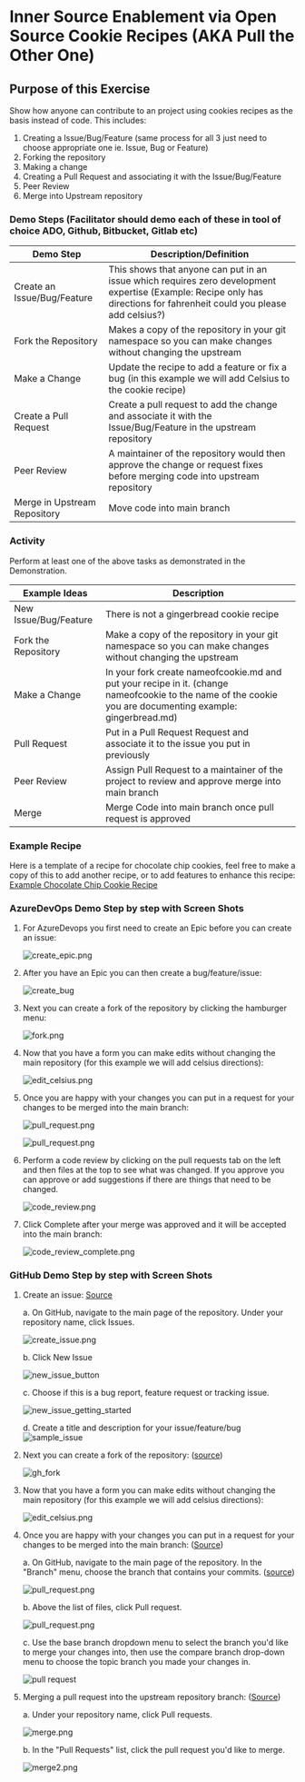 # Inner Source Enablement via Open Source Cookie Recipes (AKA Pull the Other One)

## Purpose of this Exercise

Show how anyone can contribute to an project using cookies recipes as the basis instead of code. This includes:

1. Creating a Issue/Bug/Feature (same process for all 3 just need to choose appropriate one ie. Issue, Bug or Feature)
2. Forking the repository
3. Making a change
4. Creating a Pull Request and associating it with the Issue/Bug/Feature
5. Peer Review
6. Merge into Upstream repository

### Demo Steps (Facilitator should demo each of these in tool of choice ADO, Github, Bitbucket, Gitlab etc)

| Demo Step                    | Description/Definition                                                                                                                                                  |
|------------------------------|-------------------------------------------------------------------------------------------------------------------------------------------------------------------------|
| Create an Issue/Bug/Feature  | This shows that anyone can put in an issue which requires zero development expertise (Example: Recipe only has directions for fahrenheit could you please add celsius?) |
| Fork the Repository          | Makes a copy of the repository in your git namespace so you can make changes without changing the upstream                                                              |
| Make a Change                | Update the recipe to add a feature or fix a bug (in this example we will add Celsius to the cookie recipe)                                                              |
| Create a Pull Request        | Create a pull request to add the change and associate it with the Issue/Bug/Feature in the upstream repository                                                          |
| Peer Review                  | A maintainer of the repository would then approve the change or request fixes before merging code into upstream repository                                              |
| Merge in Upstream Repository | Move code into main branch                                                                                                                                              |

### Activity

Perform at least one of the above tasks as demonstrated in the Demonstration.

| Example Ideas         | Description                                                                                                                                                       |
|-----------------------|-------------------------------------------------------------------------------------------------------------------------------------------------------------------|
| New Issue/Bug/Feature | There is not a gingerbread cookie recipe                                                                                                                          |
| Fork the Repository   | Make a copy of the repository in your git namespace so you can make changes without changing the upstream                                                         |
| Make a Change         | In your fork create nameofcookie.md and put your recipe in it. (change nameofcookie to the name of the cookie you are documenting example: gingerbread.md)        |
| Pull Request          | Put in a Pull Request Request and associate it to the issue you put in previously                                                                                 |
| Peer Review           | Assign Pull Request to a maintainer of the project to review and approve merge into main branch                                                                   |
| Merge                 | Merge Code into main branch once pull request is approved                                                                                                         |

### Example Recipe

Here is a template of a recipe for chocolate chip cookies, feel free to make a copy of this to add another recipe, or to add features to enhance this recipe: [Example Chocolate Chip Cookie Recipe](chocolate_chip.md)

### AzureDevOps Demo Step by step with Screen Shots

1. For AzureDevops you first need to create an Epic before you can create an issue:

    ![create_epic.png](images/create_epic.png)

2. After you have an Epic you can then create a bug/feature/issue:

    ![create_bug](images/bug.png)

3. Next you can create a fork of the repository by clicking the hamburger menu:

    ![fork.png  ](images/fork.png)

4. Now that you have a form you can make edits without changing the main repository (for this example we will add celsius directions):

    ![edit_celsius.png](images/edit_celsius.png)

5. Once you are happy with your changes you can put in a request for your changes to be merged into the main branch:

    ![pull_request.png](images/pull_request.png)

    ![pull_request.png](images/pull_request_issue.png)

6. Perform a code review by clicking on the pull requests tab on the left and then files at the top to see what was changed. If you approve you can approve or add suggestions if there are things that need to be changed.

    ![code_review.png](images/code_review.png)

7. Click Complete after your merge was approved and it will be accepted into the main branch:

    ![code_review_complete.png](images/code_review_complete.png)

### GitHub Demo Step by step with Screen Shots

1. Create an issue: [Source](https://docs.github.com/en/issues/tracking-your-work-with-issues/creating-an-issue)

    a. On GitHub, navigate to the main page of the repository. Under your repository name, click Issues.

    ![create_issue.png](images/gh_create_issue.png)

    b. Click New Issue

    ![new_issue_button](images/new_issues_button.png)

    c. Choose if this is a bug report, feature request or tracking issue.

    ![new_issue_getting_started](images/gh_issue_template_get_started_button.png)

    d. Create a title and description for your issue/feature/bug
    ![sample_issue](images/gh_sample_issue.png)

2. Next you can create a fork of the repository: ([source](https://docs.github.com/en/get-started/quickstart/fork-a-repo))

    ![gh_fork](images/gh_fork_button.jpg)

3. Now that you have a form you can make edits without changing the main repository (for this example we will add celsius directions):

    ![edit_celsius.png](images/gh_edit_celsius.png)

4. Once you are happy with your changes you can put in a request for your changes to be merged into the main branch: ([Source](https://docs.github.com/en/github/collaborating-with-pull-requests/proposing-changes-to-your-work-with-pull-requests/creating-a-pull-request))

    a. On GitHub, navigate to the main page of the repository. In the "Branch" menu, choose the branch that contains your commits. ([source](https://docs.github.com/en/github/collaborating-with-pull-requests/reviewing-changes-in-pull-requests/reviewing-proposed-changes-in-a-pull-request))

    ![pull_request.png](images/gh_pr1.png)

    b. Above the list of files, click Pull request.

    ![pull_request.png](images/gh_pr2.png)

    c. Use the base branch dropdown menu to select the branch you'd like to merge your changes into, then use the compare branch drop-down menu to choose the topic branch you made your changes in.

    ![pull request](images/gh_pull_request.png)

5. Merging a pull request into the upstream repository branch: ([Source](https://docs.github.com/en/github/collaborating-with-pull-requests/incorporating-changes-from-a-pull-request/merging-a-pull-request))

    a. Under your repository name, click Pull requests.

    ![merge.png](images/gh_merge1.png)

    b. In the "Pull Requests" list, click the pull request you'd like to merge.

    ![merge2.png](images/gh_merge2.png)